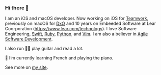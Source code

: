### Hi there 👋

I am an iOS and macOS developer. Now working on iOS for [Teamwork](https://teamwork.com), previously on macOS for [DxO](https://www.dxo.com/dxo-photolab/) and 10 years on Embeeded Software at Lear Coorporation (https://www.lear.com/technology). I love Software Engineering, [Swift](https://swift.org), [Ruby](https://www.ruby-lang.org/en/), [Python](https://www.python.org), and [Vim](https://www.vim.org). I am also a believer in [Agile Software Development](http://agilemanifesto.org).

I also run 🏃‍♂️ play guitar and read a lot.

🌱 I’m currently learning French and playing the piano.

See more on [my site](https://josealobato.com).

<!--
**josealobato/josealobato** is a ✨ _special_ ✨ repository because its `README.md` (this file) appears on your GitHub profile.

Here are some ideas to get you started:

- 🔭 I’m currently working on ...
- 🌱 I’m currently learning ...
- 👯 I’m looking to collaborate on ...
- 🤔 I’m looking for help with ...
- 💬 Ask me about ...
- 📫 How to reach me: ...
- 😄 Pronouns: ...
- ⚡ Fun fact: ...
-->
